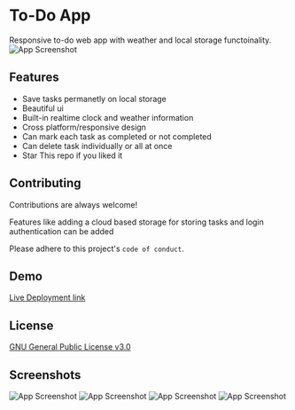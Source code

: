 
# To-Do App

Responsive to-do web app with weather and local storage functoinality.
![App Screenshot](https://github.com/VaibhavAswal/toDoApp/blob/main/images/ezgif.gif?raw=true)



## Features

- Save tasks permanetly on local storage
- Beautiful ui
- Built-in realtime clock and weather information
- Cross platform/responsive design
- Can mark each task  as completed or not completed
- Can delete task individually or all at once
- Star This repo if you liked it


## Contributing

Contributions are always welcome!

Features like adding a cloud based storage for storing tasks and login authentication
can be added

Please adhere to this project's `code of conduct`.


## Demo

[Live Deployment link](vaibhavaswal.github.io/todoapp/)


## License

[GNU General Public License v3.0](https://choosealicense.com/licenses/gpl-3.0/)


## Screenshots

![App Screenshot](https://i.ibb.co/S7Z4fzy/Screenshot-from-2022-01-22-20-05-09.png)
![App Screenshot](https://i.ibb.co/SvHCz0z/Screenshot-from-2022-01-22-20-05-35.png)
![App Screenshot](https://i.ibb.co/Vjk753G/Screenshot-from-2022-01-22-20-05-42.png)
![App Screenshot](https://i.ibb.co/Wy62nnT/Screenshot-from-2022-01-22-20-05-56.png)

